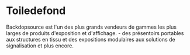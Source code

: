 # Toiledefond
Backdopsource est l'un des plus grands vendeurs de gammes les plus larges de produits d'exposition et d'affichage. - des présentoirs portables aux structures en tissu et des expositions modulaires aux solutions de signalisation et plus encore. 
